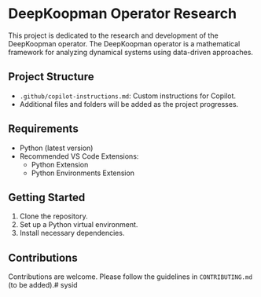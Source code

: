 # DeepKoopman Operator Research

This project is dedicated to the research and development of the DeepKoopman operator. The DeepKoopman operator is a mathematical framework for analyzing dynamical systems using data-driven approaches.

## Project Structure
- `.github/copilot-instructions.md`: Custom instructions for Copilot.
- Additional files and folders will be added as the project progresses.

## Requirements
- Python (latest version)
- Recommended VS Code Extensions:
  - Python Extension
  - Python Environments Extension

## Getting Started
1. Clone the repository.
2. Set up a Python virtual environment.
3. Install necessary dependencies.

## Contributions
Contributions are welcome. Please follow the guidelines in `CONTRIBUTING.md` (to be added).# sysid
